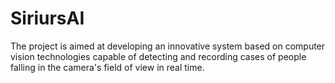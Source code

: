 # SiriursAI
The project is aimed at developing an innovative system based on computer vision technologies capable of detecting and recording cases of people falling in the camera's field of view in real time.
